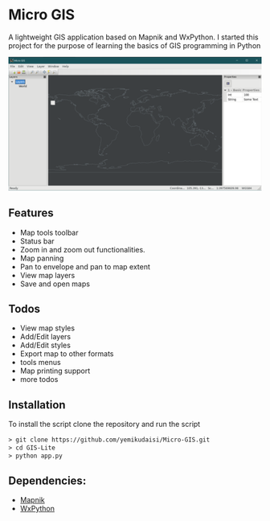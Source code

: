 # Micro GIS
A lightweight GIS application based on Mapnik and WxPython. I started this project for the purpose of learning the basics of GIS programming in Python

![Screenshot](screenshot.PNG)

 ## Features
 - Map tools toolbar
 - Status bar
 - Zoom in and zoom out functionalities.
 - Map panning
 - Pan to envelope and pan to map extent
 - View map layers
 - Save and open maps

  ## Todos
 - View map styles
 - Add/Edit layers
 - Add/Edit styles
 - Export map to other formats
 - tools menus
 - Map printing support
 - more todos
 
 ## Installation
 
To install the script clone the repository and run the script
```
> git clone https://github.com/yemikudaisi/Micro-GIS.git
> cd GIS-Lite
> python app.py
```

## Dependencies:

* [Mapnik](https://mapnik.org/)
* [WxPython](https://wxpython.org/)
